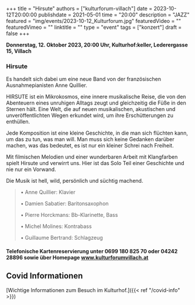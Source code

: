 +++
title = "Hirsute"
authors = ["kulturforum-villach"]
date = 2023-10-12T20:00:00
publishdate = 2021-05-01
time = "20:00"
description = "JAZZ"
featured = "img/events/2023-10-12_Kulturforum.jpg"
featuredVideo = ""
featuredVimeo = ""
linktitle = ""
type = "event"
tags = ["konzert"]
draft = false
+++

**Donnerstag, 12. Oktober 2023, 20:00 Uhr, Kulturhof:keller, Lederergasse 15, Villach**

### Hirsute

Es handelt sich dabei um eine neue Band von der französischen Ausnahmepianisten Anne Quillier.

HIRSUTE ist ein Mikrokosmos, eine innere musikalische Reise, die von den Abenteuern eines unruhigen Alltags zeugt und gleichzeitig die Füße in den Sternen hält. Eine Welt, die auf neuen musikalischen, akustischen und unveröffentlichten Wegen erkundet wird, um ihre Erschütterungen zu enthüllen.

Jede Komposition ist eine kleine Geschichte, in die man sich flüchten kann, um das zu tun, was man will. Man muss sich keine Gedanken darüber machen, was das bedeutet, es ist nur ein kleiner Schrei nach Freiheit.

Mit filmischen Melodien und einer wunderbaren Arbeit mit Klangfarben spielt Hirsute und verwirrt uns. Hier ist das Solo Teil einer Geschichte und nie nur ein Vorwand.

Die Musik ist hell, wild, persönlich und süchtig machend.

>•	Anne Quillier: Klavier
>
>•	Damien Sabatier: Baritonsaxophon
>
>•	Pierre Horckmans: Bb-Klarinette, Bass
>
>•	Michel Molines: Kontrabass
>
>•	Guillaume Bertrand: Schlagzeug


#### Telefonische Kartenreservierung unter 0699 180 825 70 oder 04242 28896  sowie über Homepage www.kulturforumvillach.at                             


## Covid Informationen

[Wichtige Informationen zum Besuch im Kulturhof.]({{< ref "/covid-info" >}})
